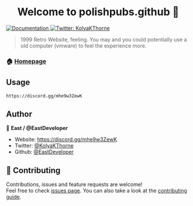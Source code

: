 <h1 align="center">Welcome to polishpubs.github 👋</h1>
<p>
  <a href="https://discord.gg/mhe9w3ZewK" target="_blank">
    <img alt="Documentation" src="https://img.shields.io/badge/documentation-yes-brightgreen.svg" />
  </a>
  <a href="https://twitter.com/KolyaKThorne" target="_blank">
    <img alt="Twitter: KolyaKThorne" src="https://img.shields.io/twitter/follow/KolyaKThorne.svg?style=social" />
  </a>
</p>

> 1999 Retro Website, feeling. You may and you could potentially use a old computer (vmware) to feel the experience more.

### 🏠 [Homepage](https://github.com/EastDeveloper/polishpubs.github.io/)

## Usage

```sh
https://discord.gg/mhe9w3ZewK
```

## Author

👤 **East / @EastDeveloper**

* Website: https://discord.gg/mhe9w3ZewK
* Twitter: [@KolyaKThorne](https://twitter.com/KolyaKThorne)
* Github: [@EastDeveloper](https://github.com/EastDeveloper)

## 🤝 Contributing

Contributions, issues and feature requests are welcome!<br />Feel free to check [issues page](https://discord.gg/mhe9w3ZewK). You can also take a look at the [contributing guide](https://discord.gg/mhe9w3ZewK (Will be updated sooner)).
